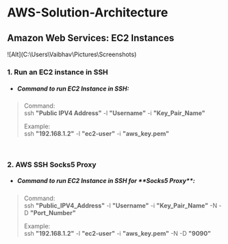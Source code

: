 # AWS-Solution-Architecture

<h2> Amazon Web Services: EC2 Instances </h2>
![Alt](C:\Users\Vaibhav\Pictures\Screenshots)
  
<h3>1. Run an EC2 instance in SSH</h3>

- <h5>Command to run EC2 Instance in SSH:</h5>

> Command:<br>
> ssh **"Public IPV4 Address"** -l **"Username"** -i **"Key_Pair_Name"**
> 
> Example:<br>
> ssh **"192.168.1.2"** -l **"ec2-user"** -i **"aws_key.pem"**
<br>


<h3>2. AWS SSH Socks5 Proxy</h3>


- <h5>Command to run EC2 Instance in SSH for **Socks5 Proxy**:</h5>

> Command:<br>
> ssh **"Public_IPV4_Address"** -l **"Username"** -i **"Key_Pair_Name"** -N -D **"Port_Number"**
>
> Example:<br>
> ssh **"192.168.1.2"** -l **"ec2-user"** -i **"aws_key.pem"** -N -D **"9090"**
